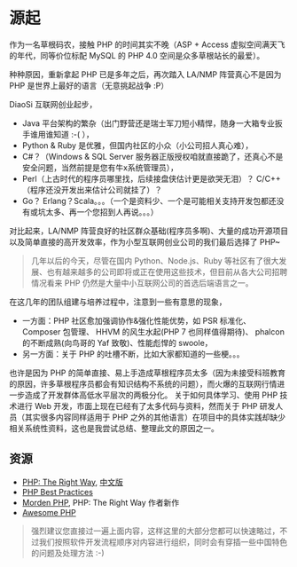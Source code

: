 # 源起

作为一名草根码农，接触 PHP 的时间其实不晚（ASP + Access 虚拟空间满天飞的年代，同等价位标配 MySQL 的 PHP 4.0 空间是众多草根站长的最爱）。

种种原因，重新拿起 PHP 已是多年之后，再次踏入 LA/NMP 阵营真心不是因为 PHP 是世界上最好的语言（无意挑起战争 :P）

DiaoSi 互联网创业起步，

 - Java 平台架构的繁杂（出门野营还是瑞士军刀短小精悍，随身一大箱专业扳手谁用谁知道 :-( ），
 - Python & Ruby 是优雅，但国内社区的小众（小公司招人真心难），
 - C#？（Windows & SQL Server 服务器正版授权咱就直接跪了，还真心不是安全问题，当然前提是您有牛x系统管理员），
 - Perl（上古时代的程序员哪里找，后续接盘侠估计更是欲哭无泪）？ C/C++（程序还没开发出来估计公司就挂了）？
 - Go？ Erlang？Scala。。。（一个是资料少、一个是可能相关支持开发包都还没有或坑太多、再一个您招到人再说。。。）

对比起来，LA/NMP 阵营良好的社区群众基础(程序员多啊)、大量的成功开源项目以及简单直接的高开发效率，作为小型互联网创业公司的我们最后选择了 PHP~

 > 几年以后的今天，尽管在国内 Python、Node.js、Ruby 等社区有了很大发展、也有越来越多的公司即将或正在使用这些技术，但目前从各大公司招聘情况看来 PHP 仍然是大量中小互联网公司的首选后端语言之一。

在这几年的团队组建与培养过程中，注意到一些有意思的现象，

 - 一方面：PHP 社区愈加强调协作&强化性能优势，如 PSR 标准化、 Composer 包管理、 HHVM 的风生水起(PHP 7 也同样值得期待)、 phalcon的不断成熟(向鸟哥的 Yaf 致敬)、性能彪悍的 swoole，
 - 另一方面：关于 PHP 的吐槽不断，比如大家都知道的一些梗。。。

也许是因为 PHP 的简单直接、易上手造成草根程序员太多（因为未接受科班教育的原因，许多草根程序员都会有知识结构不系统的问题），而火爆的互联网行情进一步造成了开发群体高低水平层次的两极分化。 关于如何具体学习、使用 PHP 技术进行 Web 开发，市面上现在已经有了太多代码与资料，然而关于 PHP 研发人员（其实很多内容同样适用于 PHP 之外的其他语言）在项目中的具体实践却缺少相关系统性资料，这也是我尝试总结、整理此文的原因之一。


## 资源

 * [PHP: The Right Way](https://github.com/codeguy/php-the-right-way), [中文版](http://laravel-china.github.io/php-the-right-way/)
 * [PHP Best Practices](https://phpbestpractices.org/)
 * [Morden PHP](http://shop.oreilly.com/product/0636920033868.do), PHP: The Right Way 作者新作
 * [Awesome PHP](https://github.com/ziadoz/awesome-php)

> 强烈建议您直接过一遍上面内容，这样这里的大部分您都可以快速略过，不过我们按照软件开发流程顺序对内容进行组织，同时会有穿插一些中国特色的问题及处理方法 :-) 

